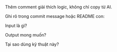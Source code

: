 Thêm comment giải thích logic, không chỉ copy từ AI.

Ghi rõ trong commit message hoặc README con:

Input là gì?

Output mong muốn?

Tại sao dùng kỹ thuật này?
